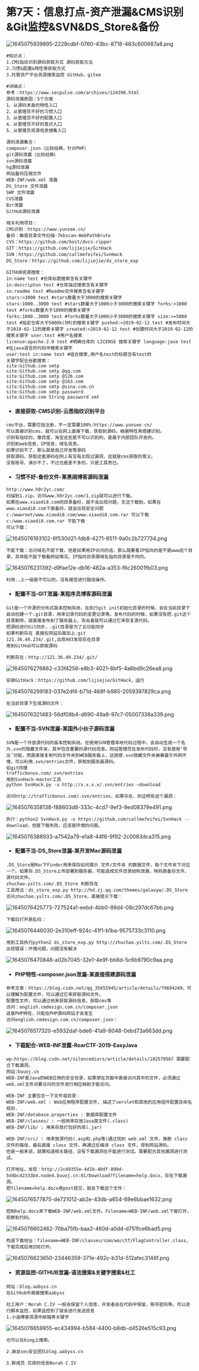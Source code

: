# 第7天：信息打点-资产泄漏&amp;CMS识别&amp;Git监控&amp;SVN&amp;DS_Store&amp;备份

![1645075939895-2229cdbf-0760-43bc-8718-483c600687a8.png](https://img2023.cnblogs.com/blog/2504969/202309/2504969-20230910172029382-723021632.png)

```plain
#知识点：
1.CMS指纹识别源码获取方式 源码获取方法
2.习惯&配置&特性等获取方式
3.托管资产平台资源搜索监控 GitHub，gitee

#详细点：
参考：https://www.secpulse.com/archives/124398.html
源码泄漏原因：5个方面
1、从源码本身的特性入口
2、从管理员不好的习惯入口
3、从管理员不好的配置入口
4、从管理员不好的意识入口
5、从管理员资源信息搜集入口

源码泄漏集合：
composer.json（比较经典，针对PHP）
git源码泄露（比较经典）
svn源码泄露
hg源码泄漏
网站备份压缩文件
WEB-INF/web.xml 泄露
DS_Store 文件泄露
SWP 文件泄露
CVS泄露
Bzr泄露
GitHub源码泄漏

相关利用项目：
CMS识别：https://www.yunsee.cn/
备份：敏感目录文件扫描-7kbscan-WebPathBrute
CVS：https://github.com/kost/dvcs-ripper
GIT：https://github.com/lijiejie/GitHack
SVN：https://github.com/callmefeifei/SvnHack
DS_Store：https://github.com/lijiejie/ds_store_exp

GITHUB资源搜索：
in:name test #仓库标题搜索含有关键字 
in:descripton test #仓库描述搜索含有关键字 
in:readme test #Readme文件搜素含有关键字 
stars:>3000 test #stars数量大于3000的搜索关键字 
stars:1000..3000 test #stars数量大于1000小于3000的搜索关键字 forks:>1000 test #forks数量大于1000的搜索关键字 
forks:1000..3000 test #forks数量大于1000小于3000的搜索关键字 size:>=5000 test #指定仓库大于5000k(5M)的搜索关键字 pushed:>2019-02-12 test #发布时间大于2019-02-12的搜索关键字 created:>2019-02-12 test #创建时间大于2019-02-12的搜索关键字 user:test #用户名搜素 
license:apache-2.0 test #明确仓库的 LICENSE 搜索关键字 language:java test #在java语言的代码中搜索关键字 
user:test in:name test #组合搜索,用户名test的标题含有test的
关键字配合谷歌搜索：
site:Github.com smtp 
site:Github.com smtp @qq.com 
site:Github.com smtp @126.com 
site:Github.com smtp @163.com 
site:Github.com smtp @sina.com.cn 
site:Github.com smtp password 
site:Github.com String password smt
```

- #### 直接获取-CMS识别-云悉指纹识别平台

```plain
cms平台，需要花钱注册，不一定需要100%:https://www.yunsee.cn/
可以直接识别cms，就可以在网上直接下载，获取到源码，根据特性来搭建识别。
识别有指纹的，像百度，淘宝这些是不可以识别的，是属于内部团队开发的。
识别到web信息，IP信息，域名信息。
如果识别不了，那么就是自己开发等源码
获取源码，获取这套源码在网上有没有出现过漏洞，这就是cms获取的意义。
没有账号，演示不了，不过也是差不多的，只是工具而已。
```

- #### 习惯不好-备份文件-某黑阔博客源码泄漏

```plain
http://www.h0r2yc.com/
扫描到1.zip，访问www.h0r2yc.com/1.zip就可以进行下载。
如果在www.xiaodi8.com同目录备份，就不会出现问题，无法下载到，如果在www.xiaodi8.com下面备份，就会出现安全问题
c:/wwwroot/www.xiaodi8.com/www.xiaodi8.com.rar 可以下载
c:/www.xiaodi8.com.rar 不能下载
可以下载：
```

![1645076193102-6f530d21-fdb8-4271-8511-9a0c2b727734.png](https://img2023.cnblogs.com/blog/2504969/202309/2504969-20230910172132878-895713229.png)

```plain
不能下载：访问域名不能下载，但是如果用IP访问的话，那么就要看IP指向的是不是www这个目录。具体能不能下载看网站情况。IP指向目录跟域名指向目录是不同的。
```

![1645076231392-d9fae12e-db16-482a-a353-f6c26001fb03.png](https://img2023.cnblogs.com/blog/2504969/202309/2504969-20230910172144354-66322925.png)

```plain
利用..上一级是不可以的。没有接受进行路径操作。
```

- #### 配置不当-GIT泄漏-某程序员博客源码泄漏

```plain
Git是一个开源的分布式版本控制系统，在执行git init初始化目录的时候，会在当前目录下自动创建一个.git目录，用来记录代码的变更记录等。发布代码的时候，如果没有把.git这个目录删除，就直接发布到了服务器上，攻击者就可以通过它来恢复源代码。
把源码进行Git同步，.git目录是为了云功能同步
如果判断存在 直接在网站后面加上.git
121.36.49.234/.git,出现403发现存在目录
用到GitHub可以获取源码

判断存在：http://121.36.49.234/.git/
```

![1645076276862-c33f4256-e8b3-4021-8bf5-4a6bd9c26ea8.png](https://img2023.cnblogs.com/blog/2504969/202309/2504969-20230910172208684-612971660.png)

```plain
安装GitHack：https://github.com/lijiejie/GitHack，运行
```

![1645076299183-037e2df4-b71d-468f-b985-2059397829ca.png](https://img2023.cnblogs.com/blog/2504969/202309/2504969-20230910172221583-82845572.png)

```plain
在当前目录下生成源码文件：
```

![1645076321483-56df08b4-d690-49a8-97c7-05007338a339.png](https://img2023.cnblogs.com/blog/2504969/202309/2504969-20230910172233128-1839276014.png)

- #### 配置不当-SVN泄漏-某国外小伙子源码泄漏

```plain
SVN是一个开放源代码的版本控制系统。在使用SVN管理本地代码过程中，会自动生成一个名为.svn的隐藏文件夹，其中包含重要的源代码信息。网站管理员在发布代码时，没有使用‘导出’功能，而是直接复制代码文件夹到WEB服务器上，这就使.svn隐藏文件夹被暴露于外网环境，可以利用.svn/entries文件，获取到服务器源码。
如git同理
trafficbonus.com/.svn/entries
用到SvnHack-master工具
python SvnHack.py -u http://x.x.x.x/.svn/entries —download

访问http://trafficbonus.com/.svn/entries，如果存在，则证明有这个漏洞：
```

![1645076358138-f88603d8-333c-4cd7-9ef3-9ed08379e491.png](https://img2023.cnblogs.com/blog/2504969/202309/2504969-20230910172254870-976989166.png)

```plain
执行：python2 SvnHack.py -u https://github.com/callmefeifei/SvnHack --download，但是下载失败，应该是环境的问题。
```

![1645076386933-a7542a79-e1a8-44f6-9f92-2c0083dca315.png](https://img2023.cnblogs.com/blog/2504969/202309/2504969-20230910172315334-630713835.png)

- #### 配置不当-DS_Store泄漏-某开发Mac源码泄漏

```plain
.DS_Store是Mac下Finder用来保存如何展示 文件/文件夹 的数据文件，每个文件夹下对应一个。如果将.DS_Store上传部署到服务器，可能造成文件目录结构泄漏，特别是备份文件、源代码文件。
zhuchao.yslts.com/.DS_Store 判断存在
工具用法：ds_store_exp.py http://hd.zj.qq.com/themes/galaxyw/.DS_Store
访问zhuchao.yslts.com/.DS_Store，直接提示下载：
```

![1645076425773-727524a1-eebd-4bb0-89d4-08c297dc67bb.png](https://img2023.cnblogs.com/blog/2504969/202309/2504969-20230910172340744-427849049.png)

```plain
下载后打开是乱码：
```

![1645076446030-2e310eff-924c-41f1-b1ba-9575733c3110.png](https://img2023.cnblogs.com/blog/2504969/202309/2504969-20230910172352121-1357122900.png)

```plain
用到工具执行python2 ds_store_exp.py http://zhuchao.yslts.com/.DS_Store 出现错误：环境问题，问题没有解决
```

![1645076470848-a02b7045-32e1-4e9f-bb8d-5c6b9790c9aa.png](https://img2023.cnblogs.com/blog/2504969/202309/2504969-20230910172407596-1628352950.png)

- #### PHP特性-composer.json泄漏-某直接搭建源码泄漏

```plain
参考文章：https://blog.csdn.net/qq_35655945/article/details/79694249，可以理解为配置文件，可以通过它来获取源码文件。
配置性文件，可以通过他来获取源码信息，获取cms等
访问：english.cmdesign.com.cn/composer.json
这是PHP特性，只能在PHP源码网站才会发生
访问english.cmdesign.com.cn/composer.json：
```

![1645076517320-e5932daf-bde6-41a9-8048-0ebd73a663dd.png](https://img2023.cnblogs.com/blog/2504969/202309/2504969-20230910172429868-1501161885.png)

- #### 下载配合-WEB-INF泄露-RoarCTF-2019-EasyJava

```plain
wp:https://blog.csdn.net/silencediors/article/details/102579567 需要配合下载漏洞。
网站:buuoj.cn
WEB-INF是Java的WEB应用的安全目录，如果想在页面中直接访问其中的文件，必须通过web.xml文件对要访问的文件进行相应映射才能访问。

WEB-INF 主要包含一下文件或目录：
WEB-INF/web.xml : Web应用程序配置文件, 描述了servlet和其他的应用组件配置及命名规则.
WEB-INF/database.properties : 数据库配置文件
WEB-INF/classes/ : 一般用来存放Java类文件(.class)
WEB-INF/lib/ : 用来存放打包好的库(.jar)

WEB-INF/src/ : 用来放源代码(.asp和.php等)通过找到 web.xml 文件，推断 class 文件的路径，最后直接 class 文件，再通过反编译 class 文件，得到网站源码。
但是一般来说，就算知道相关路径，没有下载漏洞也不能进行测试。需要配合其他漏洞进行测试。

打开地址，发现：http://2c49355e-4d1b-40df-899d-5d4bc42333b4.node4.buuoj.cn:81/Download?filename=help.docx，存在下载漏洞。
把filename=help.docx用post提交，就会下载这个文件：
```

![1645076577875-de721012-ab2e-43db-a654-69e6bbae1632.png](https://img2023.cnblogs.com/blog/2504969/202309/2504969-20230910172614042-2038806362.png)

```plain
控制help.docx来下载WEB-INF/web.xml文件。Filename=WEB-INF/web.xml下载打开，观察到代码。
```

![1645076602462-70ba75fb-baa2-460d-a0dd-d751fce6bad5.png](https://img2023.cnblogs.com/blog/2504969/202309/2504969-20230910172510758-440043926.png)

```plain
构造下载地址：filename=WEB-INF/classes/com/wm/ctf/FlagController.class，下载完成后用IDE打开。
```

![1645076623650-23446359-371e-492c-b31d-512afec3146f.png](https://img2023.cnblogs.com/blog/2504969/202309/2504969-20230910172523386-1145490660.png)

- #### 资源监控-GITHUB泄漏-语法搜索&关键字搜索&社工

```plain
网站：blog.aabyss.cn
在GitHub中直接搜索aabyss

社工用户：Norah C.IV 一般会保留个人信息，开发者会在代码中保留，账号密码等。可以进行脚本监控，如果监控到了就会进行发送信息
1.小迪博客资源中邮箱等关键字
```

![1645076659955-ec434994-b584-4400-b8db-d4526e515c93.png](https://img2023.cnblogs.com/blog/2504969/202309/2504969-20230910172550983-2072014494.png)

```plain
也可以在bing上搜索。

2.渊龙sec安全团队blog.aabyss.cn

3.群成员 花捞的信息Norah C.IV
```